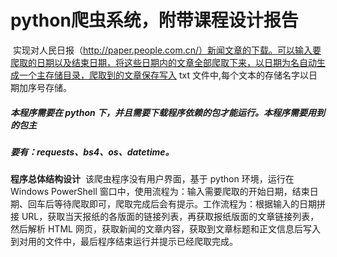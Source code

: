 # python爬虫系统，附带课程设计报告
​		实现对人民日报（http://paper.people.com.cn/）新闻文章的下载。可以输入要爬取的日期以及结束日期，将这些日期内的文章全部爬取下来，以日期为名自动生成一个主存储目录，爬取到的文章保存写入 txt 文件中,每个文本的存储名字以日期加序号存储。

##### 		本程序需要在 python 下，并且需要下载程序依赖的包才能运行。本程序需要用到的包主 
##### 要有：requests、bs4、os、datetime。

**程序总体结构设计** 
​		该爬虫程序没有用户界面，基于 python 环境，运行在 Windows PowerShell 窗口中，使用流程为：输入需要爬取的开始日期，结束日期、回车后等待爬取即可，爬取完成后会有提示。工作流程为：根据输入的日期拼接 URL，获取当天报纸的各版面的链接列表，再获取报纸版面的文章链接列表，然后解析 HTML 网页，获取新闻的文章内容，获取到文章标题和正文信息后写入到对用的文件中，最后程序结束运行并提示已经爬取完成。
